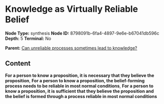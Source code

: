 # Knowledge as Virtually Reliable Belief

**Node Type:** synthesis
**Node ID:** 8798091b-6fa4-4897-9e6e-b67041db596c
**Depth:** 5
**Terminal:** No

**Parent:** [Can unreliable processes sometimes lead to knowledge?](can-unreliable-processes-sometimes-lead-to-knowledge-antithesis-b3e5bb7d-687b-45e1-818d-09ee2d2e3515.md)

## Content

**For a person to know a proposition, it is necessary that they believe the proposition**, **For a person to know a proposition, the belief-forming process needs to be reliable in most normal conditions**, **For a person to know a proposition, it is sufficient that they believe the proposition and the belief is formed through a process reliable in most normal conditions**
